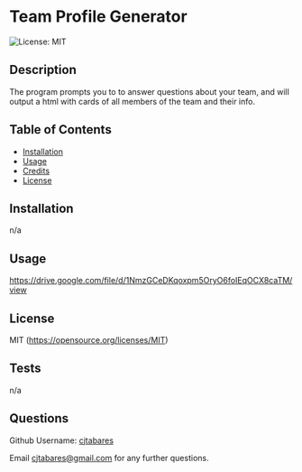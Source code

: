 # Team Profile Generator

![License: MIT](https://img.shields.io/badge/License-MIT-yellow.svg)

## Description

The program prompts you to to answer questions about your team, and will output a html with cards of all members of the team and their info.


## Table of Contents

- [Installation](#installation)
- [Usage](#usage)
- [Credits](#credits)
- [License](#license)

## Installation

n/a

## Usage

https://drive.google.com/file/d/1NmzGCeDKqoxpm5OryO6foIEqOCX8caTM/view

## License

MIT  (https://opensource.org/licenses/MIT)

## Tests

n/a

## Questions
  
Github Username: [cjtabares](#github.com/cjtabares) 
 
Email cjtabares@gmail.com for any further questions. 
